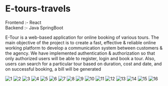 # E-tours-travels 
Frontend :- React     
Backend :- Java SpringBoot

E-Tour is a web-based application for online booking of various tours. The main objective of the project is to create a fast, effective &
 reliable online working platform to develop a communication system between customers & the agency. We have implemented
 authentication & authorization so that only authorized users will be able to register, login and book a tour. Also, users can search for a
 particular tour based on duration, cost and date, and on successful booking, a bill will be generated

![1](https://github.com/user-attachments/assets/eed49c94-a6d1-4f27-96b0-5f59cc9c227e)
![2](https://github.com/user-attachments/assets/2e699099-e550-41dc-b7a0-7cf171c8a6dd)
![3](https://github.com/user-attachments/assets/5be4653f-cb34-4cc2-8e6d-eb9b01753542)
![4](https://github.com/user-attachments/assets/b4dee055-c8d6-4614-8547-fc3617266186)
![5](https://github.com/user-attachments/assets/79963b7e-07fa-4a14-b7dc-a963692ddafb)
![6](https://github.com/user-attachments/assets/f48795d0-f123-4c38-a41e-a0d67d0e648d)
![7](https://github.com/user-attachments/assets/6b9d3a92-114d-4912-b0e5-ea9b96c270f8)
![8](https://github.com/user-attachments/assets/1b0a65e6-6b02-45f5-a094-278ff70a35a2)
![9](https://github.com/user-attachments/assets/9571d64b-6134-4bad-bfee-467ea3e92322)
![10](https://github.com/user-attachments/assets/5a76b679-9a88-46fd-a07d-10726d792eae)
![11](https://github.com/user-attachments/assets/68a594ea-5b2b-47d1-a306-f3d9f461ff0c)
![12](https://github.com/user-attachments/assets/1d7c6592-8ee6-406d-b797-5ca8833b8783)
![13](https://github.com/user-attachments/assets/9b7cd669-e2c1-42a0-8b6f-02ffeef71b8e)
![14](https://github.com/user-attachments/assets/8aaf5603-287e-4f70-abea-f2a52a25ad98)
![15](https://github.com/user-attachments/assets/95566b27-8136-4573-a642-d389523516f9)
![16](https://github.com/user-attachments/assets/2d950434-3932-4377-8aae-26f62aa26524)


